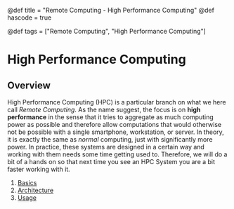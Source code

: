 @def title = "Remote Computing - High Performance Computing"
@def hascode = true

@def tags = ["Remote Computing", "High Performance Computing"]

# High Performance Computing

## Overview

High Performance Computing (HPC) is a particular branch on what we here call _Remote Computing_.
As the name suggest, the focus is on **high performance** in the sense that it tries to aggregate as much computing power as possible and therefore allow computations that would otherwise not be possible with a single smartphone, workstation, or server. 
In theory, it is exactly the same as _normal_ computing, just with significantly more power.
In practice, these systems are designed in a certain way and working with them needs some time getting used to.
Therefore, we will do a bit of a hands on so that next time you see an HPC System you are a bit faster working with it. 

1. [Basics](basics/)
1. [Architecture](architecture/)
1. [Usage](usage/)
